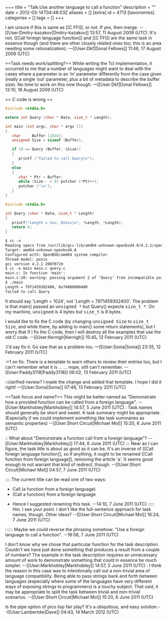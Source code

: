 +++
title = "Talk:Use another language to call a function"
description = ""
date = 2012-03-14T04:48:03Z
aliases = []
[extra]
id = 4713
[taxonomies]
categories = []
tags = []
+++

I am unsure if this is same as [[C FFI]], or not. If yes, then merge. --[[User:Dmitry-kazakov|Dmitry-kazakov]] 13:57, 11 August 2009 (UTC)
:It's not. [[Call foreign language function]] and [[C FFI]] are the same task in essence though (and there are other closely related ones too; this is an area needing some rationalization). —[[User:Dkf|Donal Fellows]] 11:46, 17 August 2009 (UTC)

==Task needs work/splitting?==
While writing the Tcl implementation, it occurred to me that a number of languages might want to deal with the cases where a parameter is an ‘in’ parameter differently from the case given (really a single ‘out’ parameter, plus a bit of metadata to describe the buffer size). No time to work on this now though. —[[User:Dkf|Donal Fellows]] 13:10, 18 August 2009 (UTC)

== C code is wrong ==


```c
#include <stdio.h>

extern int Query (char * Data, size_t * Length);

int main (int argc, char * argv [])
{
   char     Buffer [1024];
   unsigned Size = sizeof (Buffer);

   if (0 == Query (Buffer, &Size))
   {
      printf ("failed to call Query\n");
   }
   else
   {
      char * Ptr = Buffer;
      while (Size-- > 0) putchar (*Ptr++);
      putchar ('\n');
   }
}
```



```c
#include <stdio.h>

int Query (char * Data, size_t * Length)
{
   printf("Length = %zu, 0x%zx\n", *Length, *Length);
   return 0;
}
```



```txt
$ cc -v
Reading specs from /usr/lib/gcc-lib/amd64-unknown-openbsd4.8/4.2.1/specs
Target: amd64-unknown-openbsd4.8
Configured with: OpenBSD/amd64 system compiler
Thread model: posix
gcc version 4.2.1 20070719
$ cc -o main main.c query.c
main.c: In function 'main':
main.c:10: warning: passing argument 2 of 'Query' from incompatible pointer type
$ ./main
Length = 7971459302400, 0x74000000400
failed to call Query
```


It should say 'Length = 1024', not 'Length = 7971459302400'. The problem is that main() passed an <tt>unsigned *</tt> but Query() expects <tt>size_t *</tt>. On my machine, <tt>unsigned</tt> is 4 bytes but <tt>size_t</tt> is 8 bytes.

I would like to fix the C code (by changing <tt>unsigned Size</tt> to <tt>size_t Size</tt>, and while there, by adding to main() some return statements), but I worry that if I fix the C code, then I will destroy all the examples that use the old C code. --[[User:Kernigh|Kernigh]] 15:45, 12 February 2011 (UTC)

:I'd say fix it.  Go saw that as a problem too.  &mdash;[[User:Sonia|Sonia]] 23:35, 12 February 2011 (UTC)

:+1 on fix. There is a template to warn others to review their entries too, but I can't remember what it is ... ... nope, still can't remember. --[[User:Paddy3118|Paddy3118]] 06:02, 13 February 2011 (UTC)

::clarified-review?  I made the change and added that template.  I hope I did it right!  &mdash;[[User:Sonia|Sonia]] 07:48, 13 February 2011 (UTC)

==Task focus and name?==
This might be better named as "Demonstrate how a provided function can be called from a foreign language". --[[User:Markhobley|Markhobley]] 14:57, 5 June 2011 (UTC)
: Task names should generally be short and sweet. A task summary might be appropriate. (Especially if we could implement something like task summaries as semantic properties) --[[User:Short Circuit|Michael Mol]] 15:20, 6 June 2011 (UTC)

:: What about "Demonstrate a function call from a foreign language"? --[[User:Markhobley|Markhobley]] 17:44, 6 June 2011 (UTC)
::: Near as I can figure, the task title is about as good as it can be. It's an inverse of [[Call foreign language function]], so if anything, it ought to be renamed [[Call function from foreign language]], removing the article 'a'. It seems good enough to not warrant that kind of redirect, though. --[[User:Short Circuit|Michael Mol]] 04:57, 7 June 2011 (UTC)

:::: The current title can be read one of two ways:
* Call (a function from a foreign language)
* (Call a function) from a foreign language

- Hence I suggested renaming this task. --14:10, 7 June 2011 (UTC)
::::: Hm. I see your point. I don't like the full-sentence approach for task names, though. Other ideas? --[[User:Short Circuit|Michael Mol]] 16:24, 7 June 2011 (UTC)

:::::: Maybe we could reverse the phrasing somehow: "Use a foreign language to call a function". --18:58, 7 June 2011 (UTC)

I don't know why we chose that particular function for the task description. Couldn't we have just done something that produces a result from a couple of numbers? The example in the task description requires an unnecessary amount of work to demonstrate something that could in essence be much simpler. --[[User:Markhobley|Markhobley]] 14:57, 5 June 2011 (UTC)
: I think the reason in this case was to intentionally call out a non-trivial area of language compatibility. Being able to pass strings back and forth between languages (especially where some of the languages have very different ways of exposing strings to programmers) is a touchy subject. That said, it may be appropriate to split the task between trivial and non-trivial scenarios. --[[User:Short Circuit|Michael Mol]] 15:20, 6 June 2011 (UTC)

Is the pipe option of pico lisp fair play?  It's a ubiquitous, and easy solution.--[[User:Lambertdw|Dave]] 04:43, 14 March 2012 (UTC)
